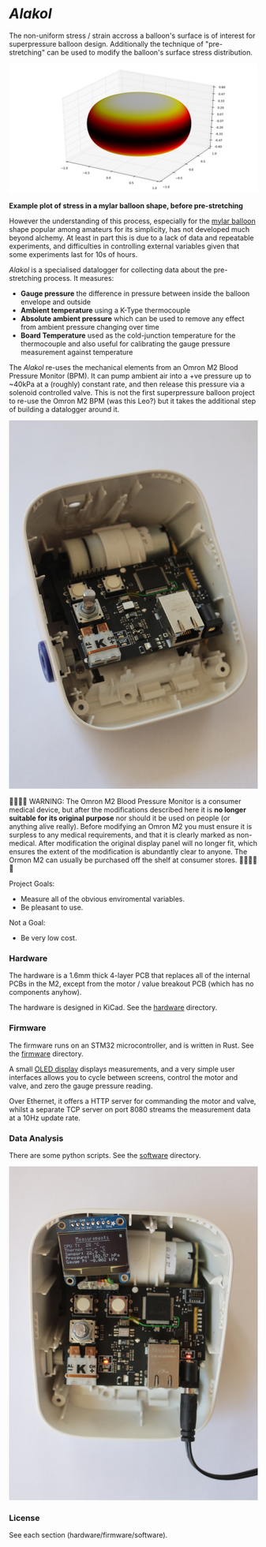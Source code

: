 # _Alakol_

The non-uniform stress / strain accross a balloon's surface is of interest
for superpressure balloon design. Additionally the technique of
"pre-stretching" can be used to modify the balloon's surface stress
distribution.

![Mylar balloon shape with stress distribution](mylar_balloon_crimping_hot.png)

**Example plot of stress in a mylar balloon shape, before pre-stretching**

However the understanding of this process, especially for the [mylar
balloon][mylar-balloon] shape popular among amateurs for its simplicity,
has not developed much beyond alchemy. At least in part this is due to a
lack of data and repeatable experiments, and difficulties in controlling
external variables given that some experiments last for 10s of hours.

_Alakol_ is a specialised datalogger for collecting data about the
pre-stretching process. It measures:

- **Gauge pressure** the difference in pressure between inside the balloon
  envelope and outside
- **Ambient temperature** using a K-Type thermocouple
- **Absolute ambient pressure** which can be used to remove any effect
  from ambient pressure changing over time
- **Board Temperature** used as the cold-junction temperature for the
  thermocouple and also useful for calibrating the gauge pressure
  measurement against temperature

The _Alakol_ re-uses the mechanical elements from an Omron M2 Blood
Pressure Monitor (BPM). It can pump ambient air into a +ve pressure up to
~40kPa at a (roughly) constant rate, and then release this pressure via a
solenoid controlled valve. This is not the first superpressure balloon
project to re-use the Omron M2 BPM (was this Leo?) but it takes the
additional step of building a datalogger around it.

![Assembled unit without screen](hardware/photos/alakol_assembled_no_screen.jpg)

🚧🚧🚧🚧
WARNING: The Omron M2 Blood Pressure Monitor is a consumer medical device,
but after the modifications described here it is **no longer suitable for
its original purpose** nor should it be used on people (or anything alive
really). Before modifying an Omron M2 you must ensure it is surpless to any
medical requirements, and that it is clearly marked as non-medical. After
modification the original display panel will no longer fit, which ensures
the extent of the modification is abundantly clear to anyone. The Ormon M2
can usually be purchased off the shelf at consumer stores.
🚧🚧🚧🚧🚧

Project Goals:

- Measure all of the obvious enviromental variables.
- Be pleasant to use.

Not a Goal:

- Be very low cost.

### Hardware

The hardware is a 1.6mm thick 4-layer PCB that replaces all of the internal
PCBs in the M2, except from the motor / value breakout PCB (which has no
components anyhow).

The hardware is designed in KiCad. See the [hardware](hardware/) directory.

### Firmware

The firmware runs on an STM32 microcontroller, and is written in Rust. See
the [firmware](firmware/) directory.

A small [OLED display][adafruit-938] displays measurements, and a very
simple user interfaces allows you to cycle between screens, control the
motor and valve, and zero the gauge pressure reading.

Over Ethernet, it offers a HTTP server for commanding the motor and valve,
whilst a separate TCP server on port 8080 streams the measurement data at a
10Hz update rate.

### Data Analysis

There are some python scripts. See the [software](software/) directory.

![Assembled unit powered on](hardware/photos/alakol_powered_on.jpg)

### License

See each section (hardware/firmware/software).

[mylar-balloon]: https://www.wikipedia.org/wiki/Mylar_balloon_(geometry)
[adafruit-938]: https://www.adafruit.com/product/938
